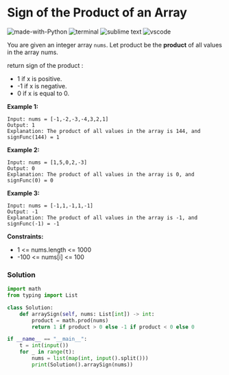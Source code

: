 # Sign of the Product of an Array
![made-with-Python](https://img.shields.io/badge/Made%20with-Python-007396.svg)
![terminal](https://img.shields.io/badge/Windows%20Terminal-4D4D4D?logo=windows%20terminal&logoColor=white)
![sublime text](https://img.shields.io/badge/sublime_text-%23575757.svg?logo=sublime-text&logoColor=important)
![vscode](https://img.shields.io/badge/Visual_Studio_Code-0078D4?logo=visual%20studio%20code&logoColor=white)

You are given an integer array `nums`. Let product be the **product** of all values in the array nums.

return sign of the product :
- 1 if x is positive.
- -1 if x is negative.
- 0 if x is equal to 0.

__Example 1:__
```
Input: nums = [-1,-2,-3,-4,3,2,1]
Output: 1
Explanation: The product of all values in the array is 144, and signFunc(144) = 1
```
__Example 2:__
```
Input: nums = [1,5,0,2,-3]
Output: 0
Explanation: The product of all values in the array is 0, and signFunc(0) = 0
```
__Example 3:__
```
Input: nums = [-1,1,-1,1,-1]
Output: -1
Explanation: The product of all values in the array is -1, and signFunc(-1) = -1
```

__Constraints:__
- 1 <= nums.length <= 1000
- -100 <= nums[i] <= 100

### Solution
```py
import math
from typing import List

class Solution:
    def arraySign(self, nums: List[int]) -> int:
        product = math.prod(nums)
        return 1 if product > 0 else -1 if product < 0 else 0

if __name__ == "__main__":
    t = int(input())
    for _ in range(t):
        nums = list(map(int, input().split()))
        print(Solution().arraySign(nums))
```